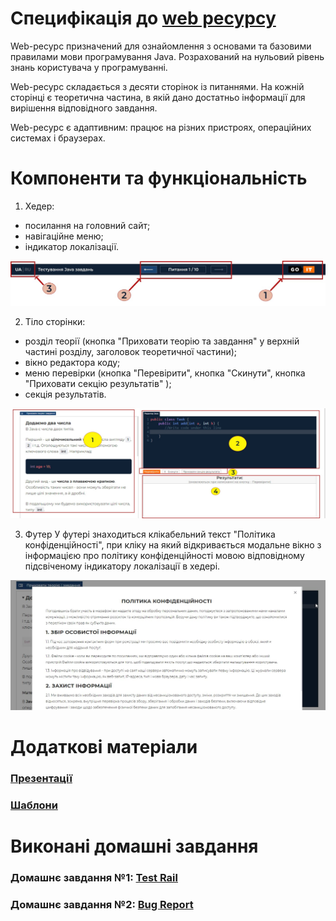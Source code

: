 # Специфікація до [web ресурсу](https://goit.global/qa-autocheck-test/?token=d5fcc3783ba50fcac78b5a5ea8e4d69f6fe51ed8368bc618a58a846ad8b03a63&block=xyz01ab35 "goit.global")

Web-ресурс призначений для ознайомлення з основами та базовими правилами мови програмування Java. Розрахований на нульовий рівень знань користувача у програмуванні.

Web-ресурс складається з десяти сторінок із питаннями. На кожній сторінці є теоретична частина, в якій дано достатньо інформації для вирішення відповідного завдання.

Web-ресурс є адаптивним: працює на різних пристроях, операційних системах і браузерах.

# Компоненти та функціональність

1. Хедер:
- посилання на головний сайт;
- навігаційне меню;
- індикатор локалізації.

![Хедер](/Screenshots/scr1.jpeg "Хедер")

2. Тіло сторінки:
- розділ теорії (кнопка "Приховати теорію та завдання" у верхній частині розділу, заголовок теоретичної частини);
- вікно редактора коду;
- меню перевірки (кнопка "Перевірити", кнопка "Скинути", кнопка "Приховати секцію результатів" );
- секція результатів.

![Тіло сторінки](/Screenshots/scr3.jpeg "Тіло сторінки")

3. Футер
У футері знаходиться клікабельний текст "Політика конфіденційності", при кліку на який відкривається модальне вікно з інформацією про політику конфіденційності мовою відповідному підсвіченому індикатору локалізації в хедері.

![Футер](/Screenshots/scr14.jpeg "Футер")

# Додаткові матеріали

### [Презентації](/Presentacions/)

### [Шаблони](/Template/)

# Виконані домашні завдання

### Домашнє завдання №1: [Test Rail](/%D0%94%D0%971_TestCases/dz1.md)

### Домашнє завдання №2: [Bug Report](/%D0%94%D0%972_Bug%20Report/dz2.md)